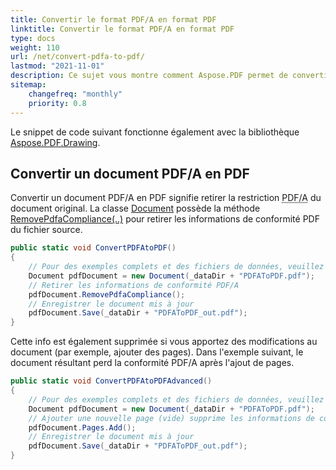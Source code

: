 ```yaml
---
title: Convertir le format PDF/A en format PDF
linktitle: Convertir le format PDF/A en format PDF
type: docs
weight: 110
url: /net/convert-pdfa-to-pdf/
lastmod: "2021-11-01"
description: Ce sujet vous montre comment Aspose.PDF permet de convertir un fichier PDF/A en document PDF avec la bibliothèque .NET.
sitemap:
    changefreq: "monthly"
    priority: 0.8
---
```


Le snippet de code suivant fonctionne également avec la bibliothèque [Aspose.PDF.Drawing](/pdf/net/drawing/).

## Convertir un document PDF/A en PDF

Convertir un document PDF/A en PDF signifie retirer la restriction <abbr title="Portable Document Format Archive">PDF/A</abbr> du document original.
La classe [Document](https://reference.aspose.com/pdf/net/aspose.pdf/document) possède la méthode [RemovePdfaCompliance(..)](https://reference.aspose.com/pdf/net/aspose.pdf/document/methods/removepdfacompliance) pour retirer les informations de conformité PDF du fichier source.

```csharp
public static void ConvertPDFAtoPDF()
{
    // Pour des exemples complets et des fichiers de données, veuillez aller sur https://github.com/aspose-pdf/Aspose.PDF-for-.NET
    Document pdfDocument = new Document(_dataDir + "PDFAToPDF.pdf");
    // Retirer les informations de conformité PDF/A
    pdfDocument.RemovePdfaCompliance();
    // Enregistrer le document mis à jour
    pdfDocument.Save(_dataDir + "PDFAToPDF_out.pdf");
}
```
Cette info est également supprimée si vous apportez des modifications au document (par exemple, ajouter des pages). Dans l'exemple suivant, le document résultant perd la conformité PDF/A après l'ajout de pages.

```csharp
public static void ConvertPDFAtoPDFAdvanced()
{
    // Pour des exemples complets et des fichiers de données, veuillez aller sur https://github.com/aspose-pdf/Aspose.PDF-for-.NET
    Document pdfDocument = new Document(_dataDir + "PDFAToPDF.pdf");
    // Ajouter une nouvelle page (vide) supprime les informations de conformité PDF/A.
    pdfDocument.Pages.Add();
    // Enregistrer le document mis à jour
    pdfDocument.Save(_dataDir + "PDFAToPDF_out.pdf");
}
```
